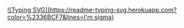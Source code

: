 [![Typing SVG](https://readme-typing-svg.herokuapp.com?color=%2336BCF7&lines=I'm sigma)](https://git.io/typing-svg)
